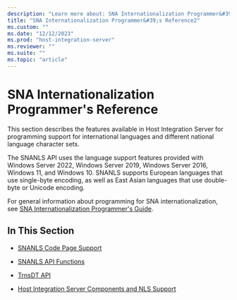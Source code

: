 ```yaml
---
description: "Learn more about: SNA Internationalization Programmer&#39;s Reference"
title: "SNA Internationalization Programmer&#39;s Reference2"
ms.custom: ""
ms.date: "12/12/2023"
ms.prod: "host-integration-server"
ms.reviewer: ""
ms.suite: ""
ms.topic: "article"
---
```

# SNA Internationalization Programmer&#39;s Reference
This section describes the features available in Host Integration Server for programming support for international languages and different national language character sets.  
  
 The SNANLS API uses the language support features provided with Windows Server 2022, Windows Server 2019, Windows Server 2016, Windows 11, and Windows 10. SNANLS supports European languages that use single-byte encoding, as well as East Asian languages that use double-byte or Unicode encoding.  
  
 For general information about programming for SNA internationalization, see [SNA Internationalization Programmer's Guide](./sna-internationalization-programmer-s-guide1.md).  
  
## In This Section  
  
-   [SNANLS Code Page Support](../core/snanls-code-page-support2.md)  
  
-   [SNANLS API Functions](../core/snanls-api-functions2.md)  
  
-   [TrnsDT API](../core/trnsdt-api1.md)  
  
-   [Host Integration Server Components and NLS Support](../core/host-integration-server-components-and-nls-support2.md)
